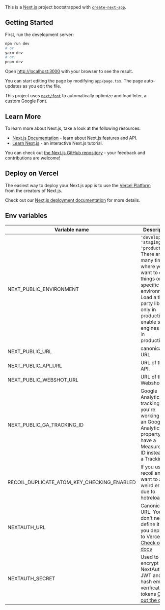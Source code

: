 This is a [Next.js](https://nextjs.org/) project bootstrapped
with [`create-next-app`](https://github.com/vercel/next.js/tree/canary/packages/create-next-app).

## Getting Started

First, run the development server:

```bash
npm run dev
# or
yarn dev
# or
pnpm dev
```

Open [http://localhost:3000](http://localhost:3000) with your browser to see the result.

You can start editing the page by modifying `app/page.tsx`. The page auto-updates as you edit the file.

This project uses [`next/font`](https://nextjs.org/docs/basic-features/font-optimization) to automatically optimize and
load Inter, a custom Google Font.

## Learn More

To learn more about Next.js, take a look at the following resources:

- [Next.js Documentation](https://nextjs.org/docs) - learn about Next.js features and API.
- [Learn Next.js](https://nextjs.org/learn) - an interactive Next.js tutorial.

You can check out [the Next.js GitHub repository](https://github.com/vercel/next.js/) - your feedback and contributions
are welcome!

## Deploy on Vercel

The easiest way to deploy your Next.js app is to use
the [Vercel Platform](https://vercel.com/new?utm_medium=default-template&filter=next.js&utm_source=create-next-app&utm_campaign=create-next-app-readme)
from the creators of Next.js.

Check out our [Next.js deployment documentation](https://nextjs.org/docs/deployment) for more details.

## Env variables

| Variable name                              | Description                                                                                                                                                                                                 |           Default value |
|--------------------------------------------|-------------------------------------------------------------------------------------------------------------------------------------------------------------------------------------------------------------|------------------------:|
| NEXT_PUBLIC_ENVIRONMENT                    | `'develop', 'staging', 'production'`. There are many times where you want to do things on specific environments. Load a third party library only in production, enable search engines only in production... |                 develop |
| NEXT_PUBLIC_URL                            | canonical URL                                                                                                                                                                                               |  http://localhost:$PORT |
| NEXT_PUBLIC_API_URL                        | URL of the API.                                                                                                                                                                                             | http://0.0.0.0:1337/api |
| NEXT_PUBLIC_WEBSHOT_URL                    | URL of the Webshot.                                                                                                                                                                                         |    http://0.0.0.0:5000/ |
| NEXT_PUBLIC_GA_TRACKING_ID                 | Google Analytics tracking ID. If you're working with an Google Analytics 4 property, you have a Measurement ID instead of a Tracking ID.                                                                    |                         |
| RECOIL_DUPLICATE_ATOM_KEY_CHECKING_ENABLED | If you use recoil and you want to avoid weird errors due to hotreload                                                                                                                                       |                   false |
| NEXTAUTH_URL                               | Canonical URL. You don't need to define it if you deploy it to Vercel [Check out the docs](https://next-auth.js.org/configuration/options#nextauth_url)                                                     |  http://localhost:$PORT |
| NEXTAUTH_SECRET                            | Used to encrypt the NextAuth.js JWT and to hash email verification tokens [Check out the docs](https://next-auth.js.org/configuration/options#nextauth_secret)                                              |                     cat |
